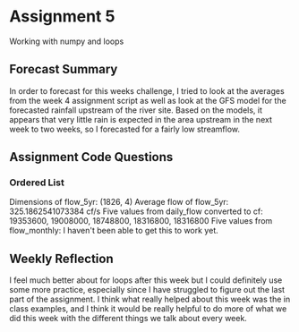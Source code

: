 # Assignment 5

Working with numpy and loops

## Forecast Summary

In order to forecast for this weeks challenge, I tried to look at the averages from the week 4 assignment script as well as look at the GFS model for the forecasted rainfall upstream of the river site. Based on the models, it appears that very little rain is expected in the area upstream in the next week to two weeks, so I forecasted for a fairly low streamflow. 

## Assignment Code Questions

### Ordered List
Dimensions of flow_5yr: (1826, 4)
Average flow of flow_5yr: 325.1862541073384 cf/s
Five values from daily_flow converted to cf: 19353600, 19008000, 18748800, 18316800, 18316800
Five values from flow_monthly: I haven't been able to get this to work yet.

## Weekly Reflection

I feel much better about for loops after this week but I could definitely use some more practice, especially since I have struggled to figure out the last part of the assignment. I think what really helped about this week was the in class examples, and I think it would be really helpful to do more of what we did this week with the different things we talk about every week.